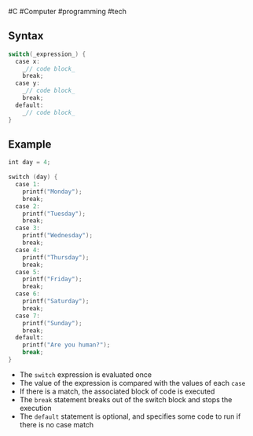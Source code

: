 #C #Computer #programming #tech 
## Syntax 
```C
switch(_expression_) {  
  case x:  
    _// code block_  
    break;  
  case y:  
    _// code block_  
    break;  
  default:  
    _// code block_  
}
```

## Example
```C
int day = 4;  
  
switch (day) {  
  case 1:  
    printf("Monday");  
    break;  
  case 2:  
    printf("Tuesday");  
    break;  
  case 3:  
    printf("Wednesday");  
    break;  
  case 4:  
    printf("Thursday");  
    break;  
  case 5:  
    printf("Friday");  
    break;  
  case 6:  
    printf("Saturday");  
    break;  
  case 7:  
    printf("Sunday");  
    break;  
  default:
	printf("Are you human?");
	break;
}
```

-   The `switch` expression is evaluated once
-   The value of the expression is compared with the values of each `case`
-   If there is a match, the associated block of code is executed
-   The `break` statement breaks out of the switch block and stops the execution
-   The `default` statement is optional, and specifies some code to run if there is no case match
